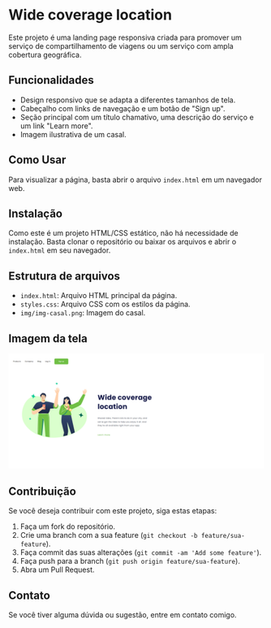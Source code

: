 # Wide coverage location

Este projeto é uma landing page responsiva criada para promover um serviço de compartilhamento de viagens ou um serviço com ampla cobertura geográfica.

## Funcionalidades

* Design responsivo que se adapta a diferentes tamanhos de tela.
* Cabeçalho com links de navegação e um botão de "Sign up".
* Seção principal com um título chamativo, uma descrição do serviço e um link "Learn more".
* Imagem ilustrativa de um casal.

## Como Usar

Para visualizar a página, basta abrir o arquivo `index.html` em um navegador web.

## Instalação

Como este é um projeto HTML/CSS estático, não há necessidade de instalação. Basta clonar o repositório ou baixar os arquivos e abrir o `index.html` em seu navegador.

## Estrutura de arquivos
* `index.html`: Arquivo HTML principal da página.
* `styles.css`: Arquivo CSS com os estilos da página.
* `img/img-casal.png`: Imagem do casal.

## Imagem da tela
![Tela inicial](img/inicial-screen-wide.png)

## Contribuição

Se você deseja contribuir com este projeto, siga estas etapas:

1.  Faça um fork do repositório.
2.  Crie uma branch com a sua feature (`git checkout -b feature/sua-feature`).
3.  Faça commit das suas alterações (`git commit -am 'Add some feature'`).
4.  Faça push para a branch (`git push origin feature/sua-feature`).
5.  Abra um Pull Request.

## Contato

Se você tiver alguma dúvida ou sugestão, entre em contato comigo.
